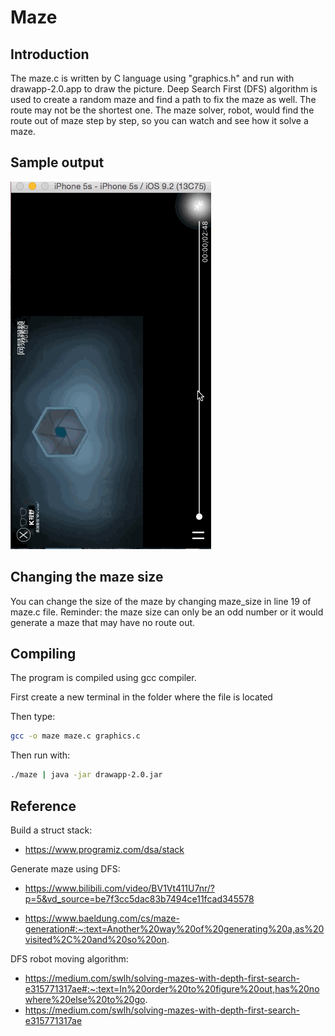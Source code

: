 # Maze

## Introduction

The maze.c is written by C language using "graphics.h" and run with drawapp-2.0.app to draw the picture. Deep Search First (DFS) algorithm is used to create a random maze and find a path to fix the maze as well. The route may not be the shortest one. The maze solver, robot, would find the route out of maze step by step, so you can watch and see how it solve a maze.

## Sample output

![image](https://github.com/zhengwenming/WMPlayer/blob/master/WMPlayer/Resource/WMPlayer.gif)

## Changing the maze size

You can change the size of the maze by changing maze_size in line 19 of maze.c file. Reminder: the maze size can only be an odd number or it would generate a maze that may have no route out.

## Compiling

The program is compiled using gcc compiler.

First create a new terminal in the folder where the file is located

Then type:

```bash
gcc -o maze maze.c graphics.c 
```

Then run with:

```bash
./maze | java -jar drawapp-2.0.jar
```

## Reference

Build a struct stack:

+  https://www.programiz.com/dsa/stack

Generate maze using DFS:

+ https://www.bilibili.com/video/BV1Vt411U7nr/?p=5&vd_source=be7f3cc5dac83b7494ce11fcad345578

+ https://www.baeldung.com/cs/maze-generation#:~:text=Another%20way%20of%20generating%20a,as%20visited%2C%20and%20so%20on.

DFS robot moving algorithm:

+  https://medium.com/swlh/solving-mazes-with-depth-first-search-e315771317ae#:~:text=In%20order%20to%20figure%20out,has%20nowhere%20else%20to%20go. 
+ https://medium.com/swlh/solving-mazes-with-depth-first-search-e315771317ae